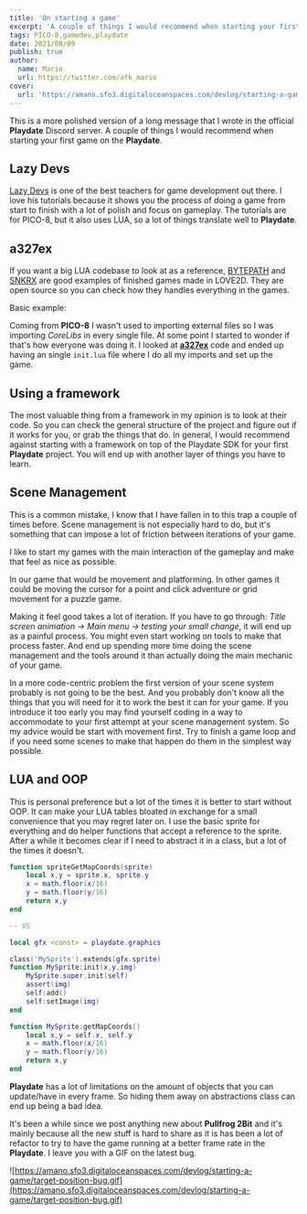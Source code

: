 ```yaml
---
title: 'On starting a game'
excerpt: 'A couple of things I would recommend when starting your first game on the Playdate.'
tags: PICO-8,gamedev,playdate
date: 2021/08/09
publish: true
author:
  name: Mario
  url: https://twitter.com/afk_mario
cover:
  url: 'https://amano.sfo3.digitaloceanspaces.com/devlog/starting-a-game/target-position-bug.gif'
---
```


This is a more polished version of a long message that I wrote in the official **Playdate** Discord server. A couple of things I would recommend when starting your first game on the **Playdate**.

## Lazy Devs

[Lazy Devs](https://www.youtube.com/playlist?list=PLea8cjCua_P0qjjiG8G5FBgqwpqMU7rBk) is one of the best teachers for game development out there. I love his tutorials because it shows you the process of doing a game from start to finish with a lot of polish and focus on gameplay. The tutorials are for PICO-8, but it also uses LUA, so a lot of things translate well to **Playdate**.

## a327ex

If you want a big LUA codebase to look at as a reference, [BYTEPATH](https://github.com/a327ex/BYTEPATH) and [SNKRX](https://github.com/a327ex/SNKRX) are good examples of finished games made in LOVE2D. They are open source so you can check how they handles everything in the games.

Basic example:

Coming from **PICO-8** I wasn't used to importing external files so I was importing _CoreLibs_ in every single file. At some point I started to wonder if that's how everyone was doing it. I looked at **[a327ex](https://twitter.com/a327ex)** code and ended up having an single `init.lua` file where I do all my imports and set up the game.

## Using a framework

The most valuable thing from a framework in my opinion is to look at their code. So you can check the general structure of the project and figure out if it works for you, or grab the things that do. In general, I would recommend against starting with a framework on top of the Playdate SDK for your first **Playdate** project. You will end up with another layer of things you have to learn.

## Scene Management

This is a common mistake, I know that I have fallen in to this trap a couple of times before. Scene management is not especially hard to do, but it's something that can impose a lot of friction between iterations of your game.

I like to start my games with the main interaction of the gameplay and make that feel as nice as possible.

In our game that would be movement and platforming. In other games it could be moving the cursor for a point and click adventure or grid movement for a puzzle game.

Making it feel good takes a lot of iteration. If you have to go through: _Title screen animation -> Main menu -> testing your small change_, it will end up as a painful process. You might even start working on tools to make that process faster. And end up spending more time doing the scene management and the tools around it than actually doing the main mechanic of your game.

In a more code-centric problem the first version of your scene system probably is not going to be the best. And you probably don't know all the things that you will need for it to work the best it can for your game. If you introduce it too early you may find yourself coding in a way to accommodate to your first attempt at your scene management system. So my advice would be start with movement first. Try to finish a game loop and if you need some scenes to make that happen do them in the simplest way possible.

## LUA and OOP

This is personal preference but a lot of the times it is better to start without OOP. It can make your LUA tables bloated in exchange for a small convenience that you may regret later on. I use the basic sprite for everything and do helper functions that accept a reference to the sprite. After a while it becomes clear if I need to abstract it in a class, but a lot of the times it doesn't.

```lua
function spriteGetMapCoords(sprite)
    local x,y = sprite.x, sprite.y
    x = math.floor(x/16)
    y = math.floor(y/16)
    return x,y
end

-- VS

local gfx <const> = playdate.graphics

class('MySprite').extends(gfx.sprite)
function MySprite:init(x,y,img)
    MySprite.super.init(self)
    assert(img)
    self:add()
    self:setImage(img)
end

function MySprite:getMapCoords()
    local x,y = self.x, self.y
    x = math.floor(x/16)
    y = math.floor(y/16)
    return x,y
end

```

**Playdate** has a lot of limitations on the amount of objects that you can update/have in every frame. So hiding them away on abstractions class can end up being a bad idea.

It's been a while since we post anything new about **Pullfrog 2Bit** and it's mainly because all the new stuff is hard to share as it is has been a lot of refactor to try to have the game running at a better frame rate in the **Playdate**. I leave you with a GIF on the latest bug.

![https://amano.sfo3.digitaloceanspaces.com/devlog/starting-a-game/target-position-bug.gif](https://amano.sfo3.digitaloceanspaces.com/devlog/starting-a-game/target-position-bug.gif)
